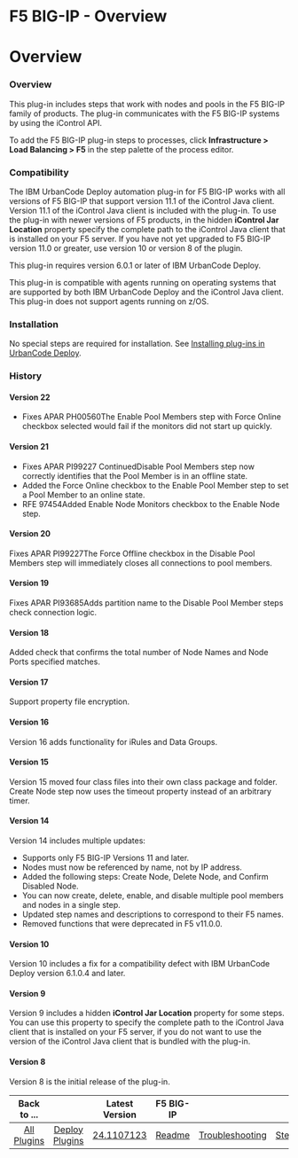 
F5 BIG-IP - Overview
====================

# Overview



### Overview




 


This plug-in includes steps that work with nodes and pools in the F5 BIG-IP family of products. The plug-in communicates with the F5 BIG-IP systems by using the iControl API.


To add the F5 BIG-IP plug-in steps to processes, click **Infrastructure > Load Balancing > F5** in the step palette of the process editor.


### Compatibility


The IBM UrbanCode Deploy automation plug-in for F5 BIG-IP works with all versions of F5 BIG-IP that support version 11.1 of the iControl Java client. Version 11.1 of the iControl Java client is included with the plug-in. To use the plug-in with newer versions of F5 products, in the hidden **iControl Jar Location** property specify the complete path to the iControl Java client that is installed on your F5 server. If you have not yet upgraded to F5 BIG-IP version 11.0 or greater, use version 10 or version 8 of the plugin.


This plug-in requires version 6.0.1 or later of IBM UrbanCode Deploy.


This plug-in is compatible with agents running on operating systems that are supported by both IBM UrbanCode Deploy and the iControl Java client. This plug-in does not support agents running on z/OS.


### Installation


No special steps are required for installation. See [Installing plug-ins in UrbanCode Deploy](https://www.urbancode.com/resource/installing-plug-ins-in-urbancode-products/ "Installing plug-ins in UrbanCode Deploy").


### History


#### Version 22


* Fixes APAR PH00560The Enable Pool Members step with Force Online checkbox selected would fail if the monitors did not start up quickly.


#### Version 21


* Fixes APAR PI99227 ContinuedDisable Pool Members step now correctly identifies that the Pool Member is in an offline state.
* Added the Force Online checkbox to the Enable Pool Member step to set a Pool Member to an online state.
* RFE 97454Added Enable Node Monitors checkbox to the Enable Node step.


#### Version 20


Fixes APAR PI99227The Force Offline checkbox in the Disable Pool Members step will immediately closes all connections to pool members.


#### Version 19


Fixes APAR PI93685Adds partition name to the Disable Pool Member steps check connection logic.


#### Version 18


Added check that confirms the total number of Node Names and Node Ports specified matches.


#### Version 17


Support property file encryption.


#### Version 16


Version 16 adds functionality for iRules and Data Groups.


#### Version 15


Version 15 moved four class files into their own class package and folder. Create Node step now uses the timeout property instead of an arbitrary timer.


#### Version 14


Version 14 includes multiple updates:


* Supports only F5 BIG-IP Versions 11 and later.
* Nodes must now be referenced by name, not by IP address.
* Added the following steps: Create Node, Delete Node, and Confirm Disabled Node.
* You can now create, delete, enable, and disable multiple pool members and nodes in a single step.
* Updated step names and descriptions to correspond to their F5 names.
* Removed functions that were deprecated in F5 v11.0.0.


#### Version 10


Version 10 includes a fix for a compatibility defect with IBM UrbanCode Deploy version 6.1.0.4 and later.


#### Version 9


Version 9 includes a hidden **iControl Jar Location** property for some steps. You can use this property to specify the complete path to the iControl Java client that is installed on your F5 server, if you do not want to use the version of the iControl Java client that is bundled with the plug-in.


#### Version 8


Version 8 is the initial release of the plug-in.




|Back to ...||Latest Version|F5 BIG-IP ||||
| :---: | :---: | :---: | :---: | :---: | :---: | :---: |
|[All Plugins](../../index.md)|[Deploy Plugins](../README.md)|[24.1107123](https://raw.githubusercontent.com/UrbanCode/IBM-UCD-PLUGINS/main/files/F5/F5-24.1107123.zip)|[Readme](README.md)|[Troubleshooting](troubleshooting.md)|[Steps](steps.md)|[Downloads](downloads.md)|
